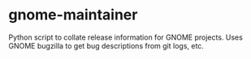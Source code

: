 gnome-maintainer
================

Python script to collate release information for GNOME projects. Uses GNOME bugzilla to get bug descriptions from git logs, etc.
